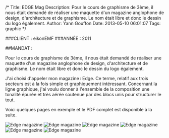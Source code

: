 /*
Title:  EDGE Mag 
Description: Pour le cours de graphisme de 3ème, il nous était demandé de réaliser une maquette d'un magazine anglophone de design, d'architecture et de graphisme. Le nom était libre et donc le dessin du logo également.
Author: Yann Gouffon
Date: 2013-05-10 06:01:07
Tags: graphic
*/

###CLIENT : eikonEMF
###ANNÉE : 2011

##MANDAT :

Pour le cours de graphisme de 3ème, il nous était demandé de réaliser une maquette d'un magazine anglophone de design, d'architecture et de graphisme. Le nom était libre et donc le dessin du logo également.

J'ai choisi d'appeler mon magazine : Edge. Ce terme, relatif aux trois secteurs est à la fois simple et graphiquement intéressant. Concernant la ligne graphique, j'ai voulu donner à l'ensemble de la composition une tonalité épurée et très aérée soutenue par des blocs unis pour structurer le tout.

Voici quelques pages en exemple et le PDF complet est disponible à la suite. 

![Edge magazine](http://staging.yago.io/content/images/edgelogo.jpg.jpg)
![Edge magazine](http://staging.yago.io/content/images/magpage01.jpg.jpg)
![Edge magazine](http://staging.yago.io/content/images/magpage02.jpg.jpg)
![Edge magazine](http://staging.yago.io/content/images/magpage03.jpg.jpg)
![Edge magazine](http://staging.yago.io/content/images/magpage04.jpg.jpg)
![Edge magazine](http://staging.yago.io/content/images/magpage05.jpg.jpg)